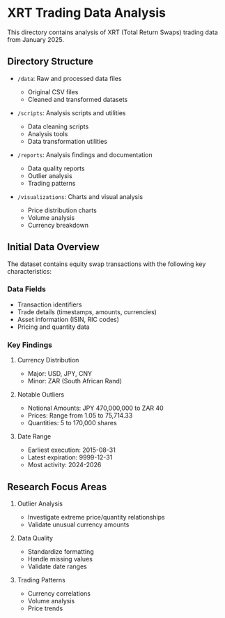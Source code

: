 # XRT Trading Data Analysis

This directory contains analysis of XRT (Total Return Swaps) trading data from January 2025.

## Directory Structure

- `/data`: Raw and processed data files
  - Original CSV files
  - Cleaned and transformed datasets
  
- `/scripts`: Analysis scripts and utilities
  - Data cleaning scripts
  - Analysis tools
  - Data transformation utilities
  
- `/reports`: Analysis findings and documentation
  - Data quality reports
  - Outlier analysis
  - Trading patterns
  
- `/visualizations`: Charts and visual analysis
  - Price distribution charts
  - Volume analysis
  - Currency breakdown
  
## Initial Data Overview

The dataset contains equity swap transactions with the following key characteristics:

### Data Fields
- Transaction identifiers
- Trade details (timestamps, amounts, currencies)
- Asset information (ISIN, RIC codes)
- Pricing and quantity data

### Key Findings

1. Currency Distribution
   - Major: USD, JPY, CNY
   - Minor: ZAR (South African Rand)

2. Notable Outliers
   - Notional Amounts: JPY 470,000,000 to ZAR 40
   - Prices: Range from 1.05 to 75,714.33
   - Quantities: 5 to 170,000 shares

3. Date Range
   - Earliest execution: 2015-08-31
   - Latest expiration: 9999-12-31
   - Most activity: 2024-2026

## Research Focus Areas

1. Outlier Analysis
   - Investigate extreme price/quantity relationships
   - Validate unusual currency amounts
   
2. Data Quality
   - Standardize formatting
   - Handle missing values
   - Validate date ranges

3. Trading Patterns
   - Currency correlations
   - Volume analysis
   - Price trends
